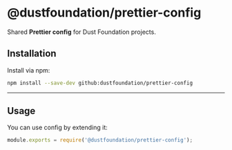 # @dustfoundation/prettier-config

Shared **Prettier config** for Dust Foundation projects.

## Installation

Install via npm:

```sh
npm install --save-dev github:dustfoundation/prettier-config
```

---

## Usage

You can use config by extending it:

```js
module.exports = require('@dustfoundation/prettier-config');
```